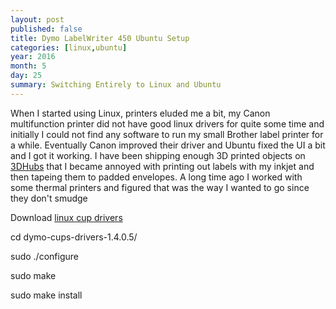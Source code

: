 ```yaml
---
layout: post
published: false
title: Dymo LabelWriter 450 Ubuntu Setup
categories: [linux,ubuntu]
year: 2016
month: 5
day: 25
summary: Switching Entirely to Linux and Ubuntu
---
```


When I started using Linux, printers eluded me a bit, my Canon multifunction printer did not have good linux drivers for quite some time and initially I could not find any software to run my small Brother label printer for a while. Eventually Canon improved their driver and Ubuntu fixed the UI a bit and I got it working.  I have been shipping enough 3D printed objects on [3DHubs](https://www.3dhubs.com/seattle/hubs/garth) that I became annoyed with printing out labels with my inkjet and then tapeing them to padded envelopes. A long time ago I worked with some thermal printers and figured that was the way I wanted to go since they don't smudge

Download [linux cup drivers](http://www.dymo.com/en-US/dymo-label-sdk-and-cups-drivers-for-linux-dymo-label-sdk-cups-linux-p--1)

cd dymo-cups-drivers-1.4.0.5/

sudo ./configure

sudo make

sudo make install